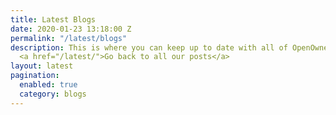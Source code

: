 ```yaml
---
title: Latest Blogs
date: 2020-01-23 13:18:00 Z
permalink: "/latest/blogs"
description: This is where you can keep up to date with all of OpenOwnership's blogs.
  <a href="/latest/">Go back to all our posts</a>
layout: latest
pagination:
  enabled: true
  category: blogs
---
```


